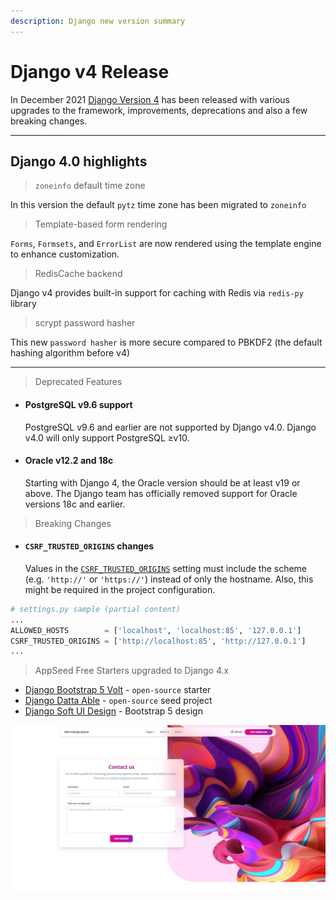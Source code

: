 ```yaml
---
description: Django new version summary
---
```


# Django v4 Release

In December 2021 [Django Version 4](https://docs.djangoproject.com/en/4.0/releases/4.0/) has been released with various upgrades to the framework, improvements, deprecations and also a few breaking changes.&#x20;

---

## Django 4.0 highlights

> `zoneinfo` default time zone

In this version the default `pytz` time zone has been migrated to `zoneinfo`&#x20;

> Template-based form rendering

`Forms`, `Formsets`, and `ErrorList` are now rendered using the template engine to enhance customization.

> RedisCache backend

Django v4 provides built-in support for caching with Redis via `redis-py` library

> scrypt password hasher

This new `password hasher` is more secure compared to PBKDF2 (the default hashing algorithm before v4)

---

> Deprecated Features

*   #### PostgreSQL v9.6 **support**&#x20;

    PostgreSQL v9.6 and earlier are not supported by Django v4.0. Django v4.0 will only support PostgreSQL ≥v10.
*   #### Oracle v12.2 and 18c

    Starting with Django 4, the Oracle version should be at least v19 or above. The Django team has officially removed support for Oracle versions 18c and earlier.

> Breaking Changes&#x20;

*   #### `CSRF_TRUSTED_ORIGINS` changes

    Values in the [`CSRF_TRUSTED_ORIGINS`](https://docs.djangoproject.com/en/4.0/ref/settings/#std:setting-CSRF\_TRUSTED\_ORIGINS) setting must include the scheme (e.g. `'http://'` or `'https://'`) instead of only the hostname. Also, this might be required in the project configuration.&#x20;

```python
# settings.py sample (partial content)
...
ALLOWED_HOSTS        = ['localhost', 'localhost:85', '127.0.0.1']
CSRF_TRUSTED_ORIGINS = ['http://localhost:85', 'http://127.0.0.1']
...
```



> AppSeed Free Starters upgraded to Django 4.x

* [Django Bootstrap 5 Volt](https://github.com/app-generator/django-volt-dashboard) - `open-source` starter&#x20;
* [Django Datta Able](https://appseed.us/admin-dashboards/django-datta-able) - `open-source` seed project
* [Django Soft UI Design](https://appseed.us/product/django-soft-ui-design-system) - Bootstrap 5 design&#x20;

![Soft UI Design - Django 4 Starter ](../../.gitbook/assets/soft-ui-design-system-contact.jpg)
